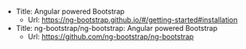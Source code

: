 - Title: Angular powered Bootstrap
  - Url: https://ng-bootstrap.github.io/#/getting-started#installation
- Title: ng-bootstrap/ng-bootstrap: Angular powered Bootstrap
  - Url: https://github.com/ng-bootstrap/ng-bootstrap
